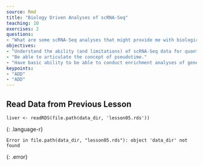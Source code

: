 ```yaml
---
source: Rmd
title: "Biology Driven Analyses of scRNA-Seq"
teaching: 10
exercises: 2
questions:
- "What are some scRNA-Seq analyses that might provide me with biological insight?"
objectives:
- "Understand the ability (and limitations) of scRNA-Seq data for quantifying differences in gene expression and tissue cell composition."
- "Be able to articulate the concept of pseudotime."
- "Have basic ability to be able to conduct enrichment analyses of gene expression and look at how cells interact in scRNA-Seq"
keypoints:
- "ADD"
- "ADD"
---
```







## Read Data from Previous Lesson


~~~
liver <- readRDS(file.path(data_dir, 'lesson05.rds'))
~~~
{: .language-r}



~~~
Error in file.path(data_dir, "lesson05.rds"): object 'data_dir' not found
~~~
{: .error}





























